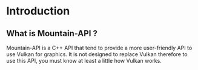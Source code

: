 # Introduction
## What is Mountain-API ?

Mountain-API is a C++ API that tend to provide a more user-friendly API to use Vulkan for graphics. It is not
designed to replace Vulkan therefore to use this API, you must know at least a little how Vulkan works.